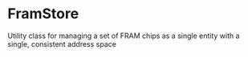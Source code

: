 # FramStore
Utility class for managing a set of FRAM chips as a single entity with a single, consistent address space
